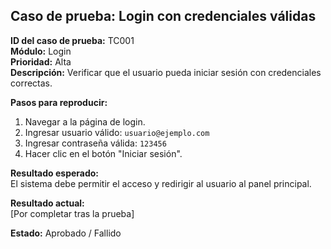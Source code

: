 ## Caso de prueba: Login con credenciales válidas

**ID del caso de prueba:** TC001  
**Módulo:** Login  
**Prioridad:** Alta  
**Descripción:** Verificar que el usuario pueda iniciar sesión con credenciales correctas.

**Pasos para reproducir:**
1. Navegar a la página de login.
2. Ingresar usuario válido: `usuario@ejemplo.com`
3. Ingresar contraseña válida: `123456`
4. Hacer clic en el botón "Iniciar sesión".

**Resultado esperado:**  
El sistema debe permitir el acceso y redirigir al usuario al panel principal.

**Resultado actual:**  
[Por completar tras la prueba]

**Estado:** Aprobado / Fallido
